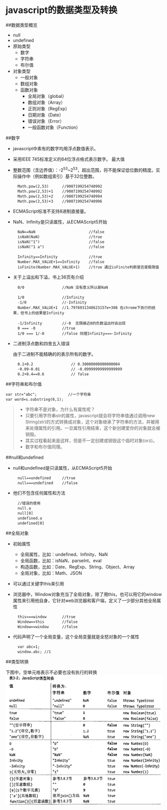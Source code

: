javascript的数据类型及转换
==========================

##数据类型概览

* null
* undefined
* 原始类型
	* 数字
	* 字符串
	* 布尔值
* 对象类型
	* 一般对象
	* 数组对象
	* 函数对象
		* 全局对象（global）
		* 数组对象（Array）
		* 正则对象（RegExp）
		* 日期对象（Date）
		* 错误对象（Error）
		* 一般函数对象（Function）

##数字

* javascript中素有的数字均用浮点数值表示。
* 采用IEEE 745标准定义的64位浮点格式表示数字。
最大值
* 整数范围（含边界值）：-2<sup>53</sup>~2<sup>53</sup>，超出范围，将不能保证低位数的精度。实际操作中（例如数组索引）基于32位整数。

		Math.pow(2,53)	 	//9007199254740992
		Math.pow(2,53)+1	//9007199254740992
		Math.pow(2,53)+2	//9007199254740994
		Math.pow(2,53)+3	//9007199254740996

* ECMAScript标准不支持8进制直接量。
* NaN、Infinity是只读属性，从ECMAScript5开始

		NaN==NaN 						//false
		isNaN(NaN)						//true  
		isNaN("1") 						//false
		isNaN("1 a") 					//false

		Infinity==Infinity 				//true
		Number.MAX_VALUE+1==Infinity 	//false
		isFinite(Number.MAX_VALUE+1)  	//true 通过isFinite判断是否是极限值

* 关于上溢出和下溢，书上36页有介绍
	
		0/0					//NaN 没有意义所以是NaN

		1/0					//Infinity
		-1/0				//-Infinity
		Number.MAX_VALUE+1	//1.7976931348623157e+308 在chrome下执行的结果，但书上的结果是Infinity

		-1/Infinity 		//-0  无限接近0的负数溢出时会出现
		0 === -0			//true
		1/0 === 1/-0		//false 同理Infinity===-Infinity

* 二进制浮点数和四舍五入错误

	由于二进制不能精确的的表示所有的数字。

		0.1+0.2    		 		// 0.30000000000000004
		-0.09-0.01 				// -0.09999999999999999
		0.2+0.4==0.6 			// false

##字符串和布尔值

	var str="abc"; 				//一个字符串
	var word=s.substring(0,1);	

>* 字符串不是对象，为什么有属性呢？
>* 只要引用字符串str的属性，javascript就会将字符串值通过调用new String(str)的方式转换成对象，这个对象继承了字符串的方法，并被用来处理属性的引用。一旦属性引用结束，这个新创建爱你的对象就会被销毁。
>* 其实过程看起来是这样，但是不一定创建或销毁这个临时对象(orz)。
>* 数字和布尔值同理。

##null和undefined

* null和undefined是只读属性，从ECMAScript5开始

		null==undefined 	//true
		null===undefined	//false

* 他们不包含任何属性和方法

		//错误的使用
		null.a
		null[0]
		undefined.a
		undefined[0]

##全局对象

* 初始属性
	* 全局属性，比如：undefined、Infinity、NaN
	* 全局函数，比如：isNaN、parseInt、eval
	* 构造函数，比如：Date、RegExp、String、Object、Array
	* 全局对象，比如：Math、JSON
* 可以通过关键字this来引用
* 浏览器中，Window对象充当了全局对象，除了用this，也可以用它的window属性来引用他自身，它针对web浏览器和客户端，定义了一少部分其他全局属性
	
		this===window 		//true
		Window==this		//false
		Window==window 		//false

* 代码声明了一个全局变量，这个全局变量就是全怒对象的一个属性

		var abc=1;
		window.abc;	//1

##类型转换

下图中，空单元格表示不必要也没有执行的转换
![javascript类型转换](./javascript类型转换.png)